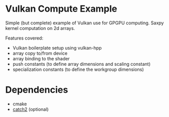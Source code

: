 # Vulkan Compute Example

Simple (but complete) example of Vulkan use for GPGPU computing.
Saxpy kernel computation on 2d arrays.

Features covered:
- Vulkan boilerplate setup using vulkan-hpp
- array copy to/from device
- array binding to the shader
- push constants (to define array dimensions and scaling constant)
- specialization constants (to define the workgroup dimensions)

# Dependencies

- cmake
- [catch2](https://github.com/catchorg/Catch2) (optional)

